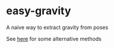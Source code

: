 # easy-gravity

A naive way to extract gravity from poses

See [here](https://twitter.com/Parskatt/status/1815262368345256319) for some alternative methods